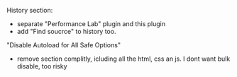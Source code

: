 History section:

-   separate "Performance Lab" plugin and this plugin
-   add "Find soucrce" to history too.

"Disable Autoload for All Safe Options"

-   remove section complitly, icluding all the html, css an js. I dont want bulk disable, too risky
